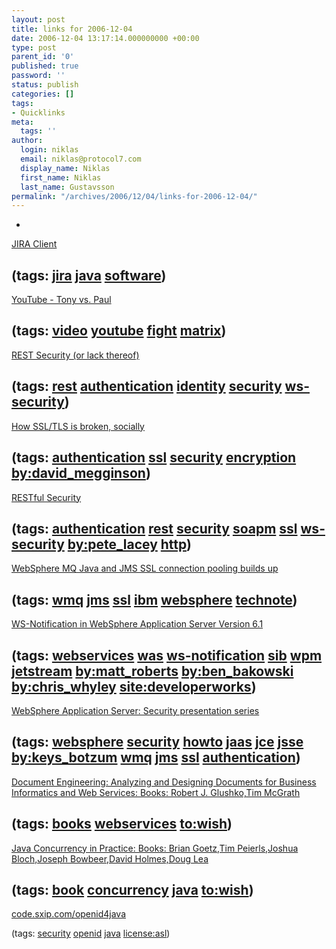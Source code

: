 ```yaml
---
layout: post
title: links for 2006-12-04
date: 2006-12-04 13:17:14.000000000 +00:00
type: post
parent_id: '0'
published: true
password: ''
status: publish
categories: []
tags:
- Quicklinks
meta:
  tags: ''
author:
  login: niklas
  email: niklas@protocol7.com
  display_name: Niklas
  first_name: Niklas
  last_name: Gustavsson
permalink: "/archives/2006/12/04/links-for-2006-12-04/"
---
```

- 
[JIRA Client](http://almworks.com/jiraclient/overview.html)

(tags: [jira](http://del.icio.us/protocol7/jira) [java](http://del.icio.us/protocol7/java) [software](http://del.icio.us/protocol7/software))
- 
[YouTube - Tony vs. Paul](http://www.youtube.com/watch?v=AJzU3NjDikY&eurl=)

(tags: [video](http://del.icio.us/protocol7/video) [youtube](http://del.icio.us/protocol7/youtube) [fight](http://del.icio.us/protocol7/fight) [matrix](http://del.icio.us/protocol7/matrix))
- 
[REST Security (or lack thereof)](http://1raindrop.typepad.com/1_raindrop/2006/12/rest_security_o.html)

(tags: [rest](http://del.icio.us/protocol7/rest) [authentication](http://del.icio.us/protocol7/authentication) [identity](http://del.icio.us/protocol7/identity) [security](http://del.icio.us/protocol7/security) [ws-security](http://del.icio.us/protocol7/ws-security))
- 
[How SSL/TLS is broken, socially](http://www.megginson.com/blogs/quoderat/archives/2005/08/20/how-ssltls-is-broken-socially/)

(tags: [authentication](http://del.icio.us/protocol7/authentication) [ssl](http://del.icio.us/protocol7/ssl) [security](http://del.icio.us/protocol7/security) [encryption](http://del.icio.us/protocol7/encryption) [by:david\_megginson](http://del.icio.us/protocol7/by:david_megginson))
- 
[RESTful Security](http://wanderingbarque.com/nonintersecting/2006/12/01/restful-security/)

(tags: [authentication](http://del.icio.us/protocol7/authentication) [rest](http://del.icio.us/protocol7/rest) [security](http://del.icio.us/protocol7/security) [soapm](http://del.icio.us/protocol7/soapm) [ssl](http://del.icio.us/protocol7/ssl) [ws-security](http://del.icio.us/protocol7/ws-security) [by:pete\_lacey](http://del.icio.us/protocol7/by:pete_lacey) [http](http://del.icio.us/protocol7/http))
- 
[WebSphere MQ Java and JMS SSL connection pooling builds up](http://www-1.ibm.com/support/docview.wss?rs=171&context=SSFKSJ&dc=DB520&uid=swg21250227&loc=en_US&cs=UTF-8&lang=en&rss=ct171websphere)

(tags: [wmq](http://del.icio.us/protocol7/wmq) [jms](http://del.icio.us/protocol7/jms) [ssl](http://del.icio.us/protocol7/ssl) [ibm](http://del.icio.us/protocol7/ibm) [websphere](http://del.icio.us/protocol7/websphere) [technote](http://del.icio.us/protocol7/technote))
- 
[WS-Notification in WebSphere Application Server Version 6.1](http://www-128.ibm.com/developerworks/websphere/library/techarticles/0611_roberts/0611_roberts.html)

(tags: [webservices](http://del.icio.us/protocol7/webservices) [was](http://del.icio.us/protocol7/was) [ws-notification](http://del.icio.us/protocol7/ws-notification) [sib](http://del.icio.us/protocol7/sib) [wpm](http://del.icio.us/protocol7/wpm) [jetstream](http://del.icio.us/protocol7/jetstream) [by:matt\_roberts](http://del.icio.us/protocol7/by:matt_roberts) [by:ben\_bakowski](http://del.icio.us/protocol7/by:ben_bakowski) [by:chris\_whyley](http://del.icio.us/protocol7/by:chris_whyley) [site:developerworks](http://del.icio.us/protocol7/site:developerworks))
- 
[WebSphere Application Server: Security presentation series](http://www-128.ibm.com/developerworks/websphere/library/techarticles/0409_botzum/0409_botzum.html)

(tags: [websphere](http://del.icio.us/protocol7/websphere) [security](http://del.icio.us/protocol7/security) [howto](http://del.icio.us/protocol7/howto) [jaas](http://del.icio.us/protocol7/jaas) [jce](http://del.icio.us/protocol7/jce) [jsse](http://del.icio.us/protocol7/jsse) [by:keys\_botzum](http://del.icio.us/protocol7/by:keys_botzum) [wmq](http://del.icio.us/protocol7/wmq) [jms](http://del.icio.us/protocol7/jms) [ssl](http://del.icio.us/protocol7/ssl) [authentication](http://del.icio.us/protocol7/authentication))
- 
[Document Engineering: Analyzing and Designing Documents for Business Informatics and Web Services: Books: Robert J. Glushko,Tim McGrath](http://www.amazon.com/Document-Engineering-Analyzing-Designing-Informatics/dp/0262072610)

(tags: [books](http://del.icio.us/protocol7/books) [webservices](http://del.icio.us/protocol7/webservices) [to:wish](http://del.icio.us/protocol7/to:wish))
- 
[Java Concurrency in Practice: Books: Brian Goetz,Tim Peierls,Joshua Bloch,Joseph Bowbeer,David Holmes,Doug Lea](http://www.amazon.com/Java-Concurrency-Practice-Brian-Goetz/dp/0321349601)

(tags: [book](http://del.icio.us/protocol7/book) [concurrency](http://del.icio.us/protocol7/concurrency) [java](http://del.icio.us/protocol7/java) [to:wish](http://del.icio.us/protocol7/to:wish))
- 
[code.sxip.com/openid4java](http://code.sxip.com/openid4java/)

(tags: [security](http://del.icio.us/protocol7/security) [openid](http://del.icio.us/protocol7/openid) [java](http://del.icio.us/protocol7/java) [license:asl](http://del.icio.us/protocol7/license:asl))
